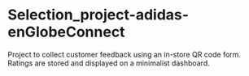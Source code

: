 # Selection_project-adidas-enGlobeConnect
Project to collect customer feedback using an in-store QR code form. Ratings are stored and displayed on a minimalist dashboard.
